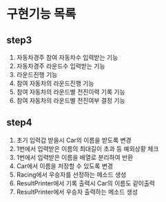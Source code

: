 # 구현기능 목록
## step3
1. 자동차경주 참여 자동차수 입력받는 기능
2. 자동차경주 라운드수 입력받는 기능
3. 라운드진행 기능
4. 참여 자동차의 라운드진행 기능
5. 참여 자동차의 라운드별 전진이력 기록 기능
6. 참여 자동차의 라운드별 전진여부 결정 기능
## step4
1. 초기 입력갑 받을시 Car의 이름을 받도록 변경
2. 1번에서 입력받은 이름의 최대길이 초과 등 예외상황 체크
3. 1번에서 입력받은 이름을 배열로 분리하여 반환
4. Car에서 이름을 저장할 수 있도록 변경
5. Racing에서 우승자를 선정하는 메소드 생성
5. ResultPrinter에서 기록 출력시 Car의 이름도 같이출력
6. ResultPrinter에서 우승자 출력하는 메소드 생성

